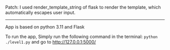 Patch:
I used render_template_string of flask to render the template,
which automatically escapes user input.

---

App is based on python 3.11 and Flask

To run the app, 
Simply run the following command in the terminal:
```python ./level1.py```
and go to http://127.0.0.1:5000/

